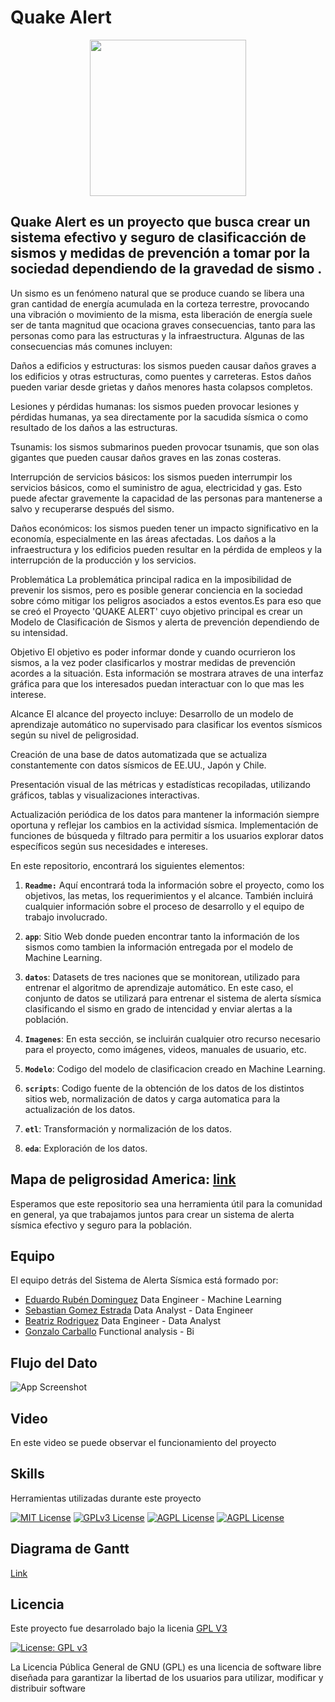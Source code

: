 # Quake Alert
 
<p align="center">
<img src="https://github.com/diegomaneyro/Alerta-Sismica/blob/main/imagenes/sismo_portada.webp"  height=250> 
</p>

## Quake Alert es un proyecto que busca crear un sistema efectivo y seguro de clasificacción de sismos y medidas de prevención a tomar por la sociedad dependiendo de la gravedad de sismo .


Un sismo es un fenómeno natural que se produce cuando se libera una gran cantidad de energía acumulada en la corteza terrestre, provocando una vibración o movimiento de la misma, esta liberación de energía suele ser de tanta magnitud que ocaciona graves consecuencias, tanto para las personas como para las estructuras y la infraestructura. Algunas de las consecuencias más comunes incluyen:

Daños a edificios y estructuras: los sismos pueden causar daños graves a los edificios y otras estructuras, como puentes y carreteras. Estos daños pueden variar desde grietas y daños menores hasta colapsos completos.

Lesiones y pérdidas humanas: los sismos pueden provocar lesiones y pérdidas humanas, ya sea directamente por la sacudida sísmica o como resultado de los daños a las estructuras.

Tsunamis: los sismos submarinos pueden provocar tsunamis, que son olas gigantes que pueden causar daños graves en las zonas costeras.

Interrupción de servicios básicos: los sismos pueden interrumpir los servicios básicos, como el suministro de agua, electricidad y gas. Esto puede afectar gravemente la capacidad de las personas para mantenerse a salvo y recuperarse después del sismo.

Daños económicos: los sismos pueden tener un impacto significativo en la economía, especialmente en las áreas afectadas. Los daños a la infraestructura y los edificios pueden resultar en la pérdida de empleos y la interrupción de la producción y los servicios.

Problemática
La problemática principal radica en la imposibilidad de prevenir los sismos, pero es posible generar conciencia en la sociedad sobre cómo mitigar los peligros asociados a estos eventos.Es para eso que se creó el Proyecto 'QUAKE ALERT' cuyo objetivo principal es crear un Modelo de Clasificación de Sismos y alerta de prevención dependiendo de su intensidad.

Objetivo
El objetivo es poder informar donde y cuando ocurrieron los sismos, a la vez poder clasificarlos y mostrar medidas de prevención acordes a la situación.
Esta información se mostrara atraves de una interfaz gráfica para que los interesados puedan interactuar con lo que mas les interese. 

Alcance
El alcance del proyecto incluye:
Desarrollo de un modelo de aprendizaje automático no supervisado para clasificar los eventos sísmicos según su nivel de peligrosidad.

Creación de una base de datos automatizada que se actualiza constantemente con datos sísmicos de EE.UU., Japón y Chile.

Presentación visual de las métricas y estadísticas recopiladas, utilizando gráficos, tablas y visualizaciones interactivas.



Actualización periódica de los datos para mantener la información siempre oportuna y reflejar los cambios en la actividad sísmica.
Implementación de funciones de búsqueda y filtrado para permitir a los usuarios explorar datos específicos según sus necesidades e intereses.



En este repositorio, encontrará los siguientes elementos:

1. **`Readme:`** Aquí encontrará toda la información sobre el proyecto, como los objetivos, las metas, los requerimientos y el alcance. También incluirá cualquier información sobre el proceso de desarrollo y el equipo de trabajo involucrado.

2. **`app`**: Sitio Web donde pueden encontrar tanto la información de los sismos como tambien la información entregada por el modelo de Machine Learning.

3. **`datos`**: Datasets de tres naciones que se monitorean, utilizado para entrenar el algoritmo de aprendizaje automático. En este caso, el conjunto de datos se utilizará para entrenar el sistema de alerta sísmica clasificando el sismo en grado de intencidad y enviar alertas a la población.

4. **`Imagenes`**: En esta sección, se incluirán cualquier otro recurso necesario para el proyecto, como imágenes, videos, manuales de usuario, etc.

5. **`Modelo`**: Codigo del modelo de clasificacion creado en Machine Learning.

6. **`scripts`**: Codigo fuente de la obtención de los datos de los distintos sitios web, normalización de datos y carga automatica para la actualización de los datos.

7. **`etl`**: Transformación y normalización de los datos.

8. **`eda`**: Exploración de los datos.
## Mapa de peligrosidad America: [link](https://d9-wret.s3.us-west-2.amazonaws.com/assets/palladium/production/s3fs-public/atoms/files/SAmer-Proceedings2010_1.pdf)


Esperamos que este repositorio sea una herramienta útil para la comunidad en general, ya que trabajamos juntos para crear un sistema de alerta sísmica efectivo y seguro para la población.

## Equipo

El equipo detrás del Sistema de Alerta Sísmica está formado por:

- [Eduardo Rubén Dominguez](https://github.com/edwardhight52391558) Data Engineer - Machine Learning
- [Sebastian Gomez Estrada](https://github.com/Mezgo?tab=repositories) Data Analyst - Data Engineer
- [Beatriz Rodriguez](https://github.com/Bearodriguez2022) Data Engineer - Data Analyst
- [Gonzalo Carballo](https://github.com/gonzalocba) Functional analysis - Bi


## Flujo del Dato

![App Screenshot](https://via.placeholder.com/468x300?text=App+Screenshot+Here)


## Video

En este video se puede observar el funcionamiento del proyecto


## Skills

Herramientas utilizadas durante este proyecto 

[![MIT License](https://img.shields.io/badge/Python-3.11-green.svg)](https://choosealicense.com/licenses/mit/)
[![GPLv3 License](https://img.shields.io/badge/Apache-Airflow-yellow.svg)](https://opensource.org/licenses/)
[![AGPL License](https://img.shields.io/badge/Google-Cloud-blue.svg)](http://www.gnu.org/licenses/agpl-3.0)
[![AGPL License](https://img.shields.io/badge/Git-Bash-red.svg)](http://www.gnu.org/licenses/agpl-3.0)


## Diagrama de Gantt
[Link]('https://1drv.ms/x/s!AuJ6RRKB6qVXhpZrAZSYngK8NrqbYQ?e=Sba68Z')



## Licencia

Este proyecto fue desarrolado bajo la licenia [GPL V3](https://choosealicense.com/licenses/gpl-3.0/) 

[![License: GPL v3](https://img.shields.io/badge/License-GPLv3-blue.svg)](https://www.gnu.org/licenses/gpl-3.0)

La Licencia Pública General de GNU (GPL) es una licencia de software libre diseñada para garantizar la libertad de los usuarios para utilizar, modificar y distribuir software
